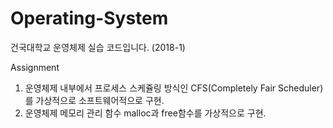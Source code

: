 # Operating-System
건국대학교 운영체제 실습 코드입니다. (2018-1)

Assignment

1. 운영체제 내부에서 프로세스 스케쥴링 방식인 CFS(Completely Fair Scheduler)를 가상적으로 소프트웨어적으로 구현.
2. 운영체제 메모리 관리 함수 malloc과 free함수를 가상적으로 구현.
